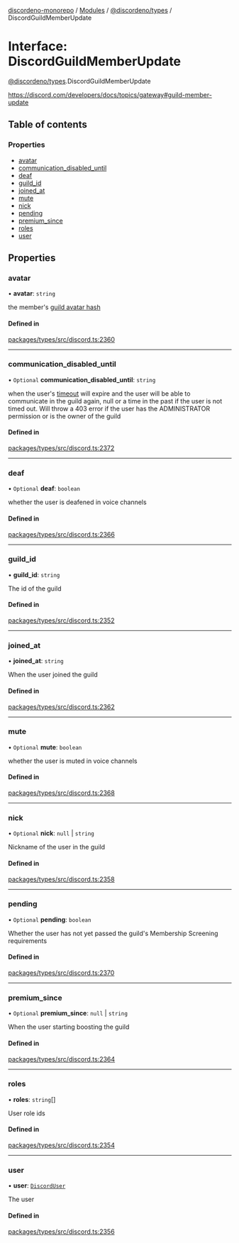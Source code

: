[discordeno-monorepo](../README.md) / [Modules](../modules.md) / [@discordeno/types](../modules/discordeno_types.md) / DiscordGuildMemberUpdate

# Interface: DiscordGuildMemberUpdate

[@discordeno/types](../modules/discordeno_types.md).DiscordGuildMemberUpdate

https://discord.com/developers/docs/topics/gateway#guild-member-update

## Table of contents

### Properties

- [avatar](discordeno_types.DiscordGuildMemberUpdate.md#avatar)
- [communication_disabled_until](discordeno_types.DiscordGuildMemberUpdate.md#communication_disabled_until)
- [deaf](discordeno_types.DiscordGuildMemberUpdate.md#deaf)
- [guild_id](discordeno_types.DiscordGuildMemberUpdate.md#guild_id)
- [joined_at](discordeno_types.DiscordGuildMemberUpdate.md#joined_at)
- [mute](discordeno_types.DiscordGuildMemberUpdate.md#mute)
- [nick](discordeno_types.DiscordGuildMemberUpdate.md#nick)
- [pending](discordeno_types.DiscordGuildMemberUpdate.md#pending)
- [premium_since](discordeno_types.DiscordGuildMemberUpdate.md#premium_since)
- [roles](discordeno_types.DiscordGuildMemberUpdate.md#roles)
- [user](discordeno_types.DiscordGuildMemberUpdate.md#user)

## Properties

### avatar

• **avatar**: `string`

the member's [guild avatar hash](https://discord.com/developers/docs/reference#image-formatting)

#### Defined in

[packages/types/src/discord.ts:2360](https://github.com/deepsarda/discordeno/blob/c6dc30bb/packages/types/src/discord.ts#L2360)

---

### communication_disabled_until

• `Optional` **communication_disabled_until**: `string`

when the user's [timeout](https://support.discord.com/hc/en-us/articles/4413305239191-Time-Out-FAQ) will expire and the user will be able to communicate in the guild again, null or a time in the past if the user is not timed out. Will throw a 403 error if the user has the ADMINISTRATOR permission or is the owner of the guild

#### Defined in

[packages/types/src/discord.ts:2372](https://github.com/deepsarda/discordeno/blob/c6dc30bb/packages/types/src/discord.ts#L2372)

---

### deaf

• `Optional` **deaf**: `boolean`

whether the user is deafened in voice channels

#### Defined in

[packages/types/src/discord.ts:2366](https://github.com/deepsarda/discordeno/blob/c6dc30bb/packages/types/src/discord.ts#L2366)

---

### guild_id

• **guild_id**: `string`

The id of the guild

#### Defined in

[packages/types/src/discord.ts:2352](https://github.com/deepsarda/discordeno/blob/c6dc30bb/packages/types/src/discord.ts#L2352)

---

### joined_at

• **joined_at**: `string`

When the user joined the guild

#### Defined in

[packages/types/src/discord.ts:2362](https://github.com/deepsarda/discordeno/blob/c6dc30bb/packages/types/src/discord.ts#L2362)

---

### mute

• `Optional` **mute**: `boolean`

whether the user is muted in voice channels

#### Defined in

[packages/types/src/discord.ts:2368](https://github.com/deepsarda/discordeno/blob/c6dc30bb/packages/types/src/discord.ts#L2368)

---

### nick

• `Optional` **nick**: `null` \| `string`

Nickname of the user in the guild

#### Defined in

[packages/types/src/discord.ts:2358](https://github.com/deepsarda/discordeno/blob/c6dc30bb/packages/types/src/discord.ts#L2358)

---

### pending

• `Optional` **pending**: `boolean`

Whether the user has not yet passed the guild's Membership Screening requirements

#### Defined in

[packages/types/src/discord.ts:2370](https://github.com/deepsarda/discordeno/blob/c6dc30bb/packages/types/src/discord.ts#L2370)

---

### premium_since

• `Optional` **premium_since**: `null` \| `string`

When the user starting boosting the guild

#### Defined in

[packages/types/src/discord.ts:2364](https://github.com/deepsarda/discordeno/blob/c6dc30bb/packages/types/src/discord.ts#L2364)

---

### roles

• **roles**: `string`[]

User role ids

#### Defined in

[packages/types/src/discord.ts:2354](https://github.com/deepsarda/discordeno/blob/c6dc30bb/packages/types/src/discord.ts#L2354)

---

### user

• **user**: [`DiscordUser`](discordeno_types.DiscordUser.md)

The user

#### Defined in

[packages/types/src/discord.ts:2356](https://github.com/deepsarda/discordeno/blob/c6dc30bb/packages/types/src/discord.ts#L2356)

